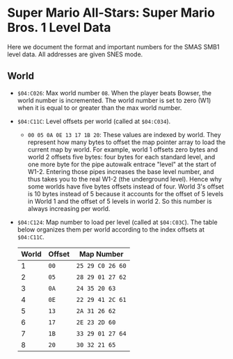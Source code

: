 # Super Mario All-Stars: Super Mario Bros. 1 Level Data
Here we document the format and important numbers for the SMAS SMB1 level data. All addresses are given SNES mode.
## World
- `$04:C026`: Max world number `08`. When the player beats Bowser, the world number is incremented. The world number is set to zero (W1) when it is equal to or greater than the max world number.
- `$04:C11C`: Level offsets per world (called at `$04:C034`).
  - `00 05 0A 0E 13 17 1B 20`: These values are indexed by world. They represent how many bytes to offset the map pointer array to load the current map by world. For example, world 1 offsets zero bytes and world 2 offsets five bytes: four bytes for each standard level, and one more byte for the pipe autowalk entrace "level" at the start of W1-2. Entering those pipes increases the base level number, and thus takes you to the real W1-2 (the underground level). Hence why some worlds have five bytes offsets instead of four. World 3's offset is 10 bytes instead of 5 because it accounts for the offset of 5 levels in World 1 and the offset of 5 levels in world 2. So this number is always increasing per world.
- `$04:C124`: Map number to load per level (called at `$04:C03C`). The table below organizes them per world according to the index offsets at `$04:C11C`.
  
  World | Offset | Map Number
  ---- | ---- | ----
  1 | `00` | `25 29 C0 26 60`
  2 | `05` | `28 29 01 27 62`
  3 | `0A` | `24 35 20 63`
  4 | `0E` | `22 29 41 2C 61`
  5 | `13` | `2A 31 26 62`
  6 | `17` | `2E 23 2D 60`
  7 | `1B` | `33 29 01 27 64`
  8 | `20` | `30 32 21 65`

